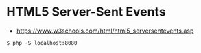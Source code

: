# HTML5 Server-Sent Events

* https://www.w3schools.com/html/html5_serversentevents.asp


```
$ php -S localhost:8080
```
